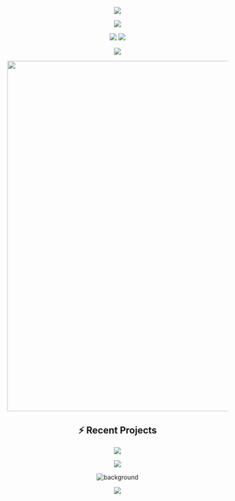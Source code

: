 <!--
**FLY200503/FLY200503** is a ✨ _special_ ✨ repository because its `README.md` (this file) appears on your GitHub profile.

Here are some ideas to get you started:

- 🔭 I’m currently working on ...
- 🌱 I’m currently learning ...
- 👯 I’m looking to collaborate on ...
- 🤔 I’m looking for help with ...
- 💬 Ask me about ...
- 📫 How to reach me: ...
- 😄 Pronouns: ...
- ⚡ Fun fact: ...
-->

<!-- 动态黑客横幅 -->
<p align="center">
  <img src="https://capsule-render.vercel.app/api?type=waving&color=gradient&height=260&section=header&text=👾%20FLY%20&fontSize=90&fontAlignY=40&desc=Web3.0%20Security%20|%20IoV%20Security%20|%20Penetration%20Test%20&descSize=24&descAlignY=65&animation=twinkling&theme=radical&color=00FF00" />
</p>

<!-- 动态打字效果 -->
<p align="center">
  <img src="https://readme-typing-svg.demolab.com?font=Press+Start+2P&size=22&duration=4000&pause=1000&color=00FF00&center=true&vCenter=true&width=600&lines=Hello+there+%E2%9C%8D;Auditing+smart+contracts+with+hacking+power!;Blockchain+Developer+%7C+Security+Expert" />
</p>

<!-- 统计卡片 -->
<p align="center">
  <picture>
    <source
      srcset="https://github-readme-stats.vercel.app/api?username=FLY200503&show_icons=true&hide_border=true&bg_color=000000,00FF00&title_color=00FF00&text_color=00FF00&icon_color=00FF00"
      media="(prefers-color-scheme: dark)"
    />
    <img src="https://github-readme-stats.vercel.app/api?username=FLY200503&show_icons=true&theme=radical" />
  </picture>
  
  <!-- 最常用语言 -->
  <picture>
    <source
      srcset="https://github-readme-stats.vercel.app/api/top-langs/?username=FLY200503&layout=compact&hide=html,css&bg_color=000000,00FF00&title_color=00FF00&text_color=00FF00"
      media="(prefers-color-scheme: dark)"
    />
    <img src="https://github-readme-stats.vercel.app/api/top-langs/?username=FLY200503&theme=radical&hide=html,css" />
  </picture>
</p>

<!-- 技能图标 -->
<p align="center">
  <img src="https://go-skill-icons.vercel.app/api/icons?i=solidity,rust,go,py,js,ts,git,linux,docker,kubernetes,grafana,md,vim,ae&perline=7&theme=light" />
</p>

<!-- 活动图 -->
<p align="center">
  <img width="800" src="https://github-readme-activity-graph.vercel.app/graph?username=FLY200503&theme=react-dark&hide_border=true&area=true&custom_title=Contributions+Timeline&point=00FF00" />
</p>

<!-- 项目展示 -->
<h2 align="center">⚡ Recent Projects</h2>
<p align="center">
  <a href="https://github.com/FLY200503/FLY200503">
    <img src="https://github-readme-stats.vercel.app/api/pin/?username=FLY200503&repo=FLY200503&theme=radical" />
  </a>
</p>

<!-- 社交徽章 -->
<p align="center">
  <a href="https://twitter.com/FLY200503"><img src="https://img.shields.io/badge/Twitter-@FLY200503-1DA1F2?logo=twitter"></a>
</p>

<!-- 背景图片 -->
<p align="center">
  <img src="https://w.wallhaven.cc/full/j3/wallhaven-j3peqm.jpg" alt="background" />
</p>

<!-- 页脚 -->
<p align="center">
  <img src="https://capsule-render.vercel.app/api?type=waving&color=gradient&height=150&section=footer&text=Let's+Secure+the+Blockchain+Together+%E2%9C%A8&fontSize=32&fontAlignY=65&animation=twinkling&theme=radical&color=00FF00" />
</p>
